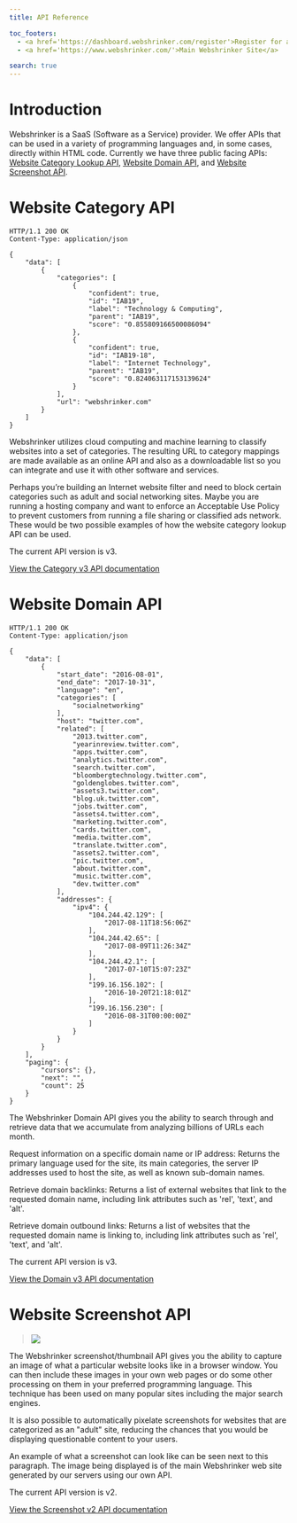 ```yaml
---
title: API Reference

toc_footers:
  - <a href='https://dashboard.webshrinker.com/register'>Register for a free account</a>
  - <a href='https://www.webshrinker.com/'>Main Webshrinker Site</a>

search: true
---
```


# Introduction

Webshrinker is a SaaS (Software as a Service) provider. We offer APIs that can be used in a variety of programming languages and, in some cases, directly within HTML code. Currently we have three public facing APIs: [Website Category Lookup API](https://www.webshrinker.com/apis/#domain-category), [Website Domain API](https://www.webshrinker.com/apis/#domain-data), and [Website Screenshot API](https://www.webshrinker.com/apis/#screenshot).

# Website Category API

```http
HTTP/1.1 200 OK
Content-Type: application/json

{
    "data": [
        {
            "categories": [
                {
                    "confident": true,
                    "id": "IAB19",
                    "label": "Technology & Computing",
                    "parent": "IAB19",
                    "score": "0.855809166500086094"
                },
                {
                    "confident": true,
                    "id": "IAB19-18",
                    "label": "Internet Technology",
                    "parent": "IAB19",
                    "score": "0.824063117153139624"
                }
            ],
            "url": "webshrinker.com"
        }
    ]
}
```

Webshrinker utilizes cloud computing and machine learning to classify websites into a set of categories. The resulting URL to category mappings are made available as an online API and also as a downloadable list so you can integrate and use it with other software and services.

Perhaps you’re building an Internet website filter and need to block certain categories such as adult and social networking sites. Maybe you are running a hosting company and want to enforce an Acceptable Use Policy to prevent customers from running a file sharing or classified ads network. These would be two possible examples of how the website category lookup API can be used.

The current API version is v3.

[View the Category v3 API documentation](/v3/website-category-api.html)

# Website Domain API

```http
HTTP/1.1 200 OK
Content-Type: application/json

{
    "data": [
        {
            "start_date": "2016-08-01",
            "end_date": "2017-10-31",
            "language": "en",
            "categories": [
                "socialnetworking"
            ],
            "host": "twitter.com",
            "related": [
                "2013.twitter.com",
                "yearinreview.twitter.com",
                "apps.twitter.com",
                "analytics.twitter.com",
                "search.twitter.com",
                "bloombergtechnology.twitter.com",
                "goldenglobes.twitter.com",
                "assets3.twitter.com",
                "blog.uk.twitter.com",
                "jobs.twitter.com",
                "assets4.twitter.com",
                "marketing.twitter.com",
                "cards.twitter.com",
                "media.twitter.com",
                "translate.twitter.com",
                "assets2.twitter.com",
                "pic.twitter.com",
                "about.twitter.com",
                "music.twitter.com",
                "dev.twitter.com"
            ],
            "addresses": {
                "ipv4": {
                    "104.244.42.129": [
                        "2017-08-11T18:56:06Z"
                    ],
                    "104.244.42.65": [
                        "2017-08-09T11:26:34Z"
                    ],
                    "104.244.42.1": [
                        "2017-07-10T15:07:23Z"
                    ],
                    "199.16.156.102": [
                        "2016-10-20T21:18:01Z"
                    ],
                    "199.16.156.230": [
                        "2016-08-31T00:00:00Z"
                    ]
                }
            }
        }
    ],
    "paging": {
        "cursors": {},
        "next": "",
        "count": 25
    }
}
```

The Webshrinker Domain API gives you the ability to search through and retrieve data that we accumulate from analyzing billions of URLs each month.

Request information on a specific domain name or IP address: Returns the primary language used for the site, its main categories, the server IP addresses used to host the site, as well as known sub-domain names.

Retrieve domain backlinks: Returns a list of external websites that link to the requested domain name, including link attributes such as 'rel', 'text', and 'alt'.

Retrieve domain outbound links: Returns a list of websites that the requested domain name is linking to, including link attributes such as 'rel', 'text', and 'alt'.

The current API version is v3.

[View the Domain v3 API documentation](/v3/website-domain-api.html)

# Website Screenshot API

> <img src="https://api.webshrinker.com/thumbnails/v2/aHR0cHM6Ly93d3cud2Vic2hyaW5rZXIuY29t?key=TvQu6ARhl2Zs7BVV1plU&size=large&hash=d78783a0c6c2f0aced16a18d0b8d30f4" />

The Webshrinker screenshot/thumbnail API gives you the ability to capture an image of what a particular website looks like in a browser window. You can then include these images in your own web pages or do some other processing on them in your preferred programming language. This technique has been used on many popular sites including the major search engines. 

It is also possible to automatically pixelate screenshots for websites that are categorized as an "adult" site, reducing the chances that you would be displaying questionable content to your users.

An example of what a screenshot can look like can be seen next to this paragraph. The image being displayed is of the main Webshrinker web site generated by our servers using our own API.

The current API version is v2.

[View the Screenshot v2 API documentation](/v2/website-screenshot-api.html)
